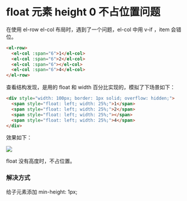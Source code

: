 # float 元素 height 0 不占位置问题

在使用 el-row el-col 布局时，遇到了一个问题，el-col 中用 v-if ，item 会错位。

```html
<el-row>
  <el-col :span="6">1</el-col>
  <el-col :span="6">2</el-col>
  <el-col :span="6"></el-col>
  <el-col :span="6">4</el-col>
</el-row>
```

查看结构发现，是用的 float 和 width 百分比实现的，模拟了下场景如下：

```html
<div style="width: 100px; border: 1px solid; overflow: hidden;">
  <span style="float: left; width: 25%;">1</span>
  <span style="float: left; width: 25%;">2</span>
  <span style="float: left; width: 25%;"></span>
  <span style="float: left; width: 25%;">4</span>
</div>
```

效果如下：

![](http://storage.icyc.cc/p/20211228/rc-upload-1640689717494-2.png)


float 没有高度时，不占位置。

### 解决方式

给子元素添加 min-height: 1px;
